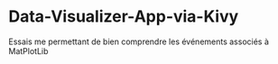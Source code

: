 # Data-Visualizer-App-via-Kivy
Essais me permettant de bien comprendre les événements associés à MatPlotLib
